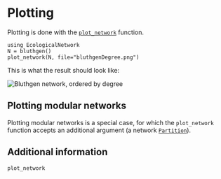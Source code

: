 # Plotting

Plotting is done with the [`plot_network`](@ref) function.

~~~@repl
using EcologicalNetwork
N = bluthgen()
plot_network(N, file="bluthgenDegree.png")
~~~

This is what the result should look like:

![Bluthgen network, ordered by degree][bldg]

[bldg]: bluthgenDegree.png

## Plotting modular networks

Plotting modular networks is a special case, for which the `plot_network`
function accepts an additional argument (a network [`Partition`](@ref)).

## Additional information

~~~@docs
plot_network
~~~
